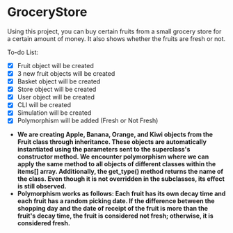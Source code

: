 # GroceryStore
<p>Using this project, you can buy certain fruits from a small grocery store for a certain amount of money. It also shows whether the fruits are fresh or not.<p/>
To-do List:

- [x] Fruit object will be created
- [X] 3 new fruit objects will be created
- [X] Basket object will be created
- [X] Store object will be created
- [X] User object will be created
- [X] CLI will be created
- [X] Simulation will be created
- [X] Polymorphism will be added (Fresh or Not Fresh)
- <b>We are creating Apple, Banana, Orange, and Kiwi objects from the Fruit class through inheritance. These objects are automatically instantiated using the parameters sent to the superclass's constructor method. We encounter polymorphism where we can apply the same method to all objects of different classes within the items[] array. Additionally, the get_type() method returns the name of the class. Even though it is not overridden in the subclasses, its effect is still observed.
- Polymorphism works as follows: Each fruit has its own decay time and each fruit has a random picking date. If the difference between the shopping day and the date of receipt of the fruit is more than the fruit's decay time, the fruit is considered not fresh; otherwise, it is considered fresh.</b>


